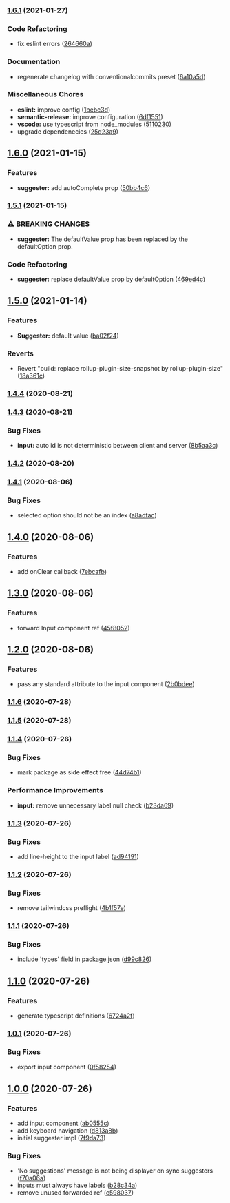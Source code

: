 ### [1.6.1](https://github.com/wtchnm/react-suggester/compare/v1.6.0...v1.6.1) (2021-01-27)


### Code Refactoring

* fix eslint errors ([264660a](https://github.com/wtchnm/react-suggester/commit/264660a0efe258f5c556d6f028d61a713220e5f6))


### Documentation

* regenerate changelog with conventionalcommits preset ([6a10a5d](https://github.com/wtchnm/react-suggester/commit/6a10a5d0d9007edf1d973d3d27f1e27e1cdb003e))


### Miscellaneous Chores

* **eslint:** improve config ([1bebc3d](https://github.com/wtchnm/react-suggester/commit/1bebc3d68da1761a05d04c0401043e2f66efdde7))
* **semantic-release:** improve configuration ([6df1551](https://github.com/wtchnm/react-suggester/commit/6df1551c2b3f94a8fafe554e2a0b970a35fe1e7c))
* **vscode:** use typescript from node_modules ([5110230](https://github.com/wtchnm/react-suggester/commit/51102307597572c0d078ec02b6712dec17b4e966))
* upgrade dependenecies ([25d23a9](https://github.com/wtchnm/react-suggester/commit/25d23a97f26623cb771dea61171399ea45e0cf1b))

## [1.6.0](https://github.com/wtchnm/react-suggester/compare/v1.5.1...v1.6.0) (2021-01-15)


### Features

* **suggester:** add autoComplete prop ([50bb4c6](https://github.com/wtchnm/react-suggester/commit/50bb4c6fab5f908e3eccbaf656b440ccfb0c8c43))

### [1.5.1](https://github.com/wtchnm/react-suggester/compare/v1.5.0...v1.5.1) (2021-01-15)


### ⚠ BREAKING CHANGES

* **suggester:** The defaultValue prop has been replaced by the defaultOption prop.

### Code Refactoring

* **suggester:** replace defaultValue prop by defaultOption ([469ed4c](https://github.com/wtchnm/react-suggester/commit/469ed4c3a4bda20322fd0e8597300f3e24c57055))

## [1.5.0](https://github.com/wtchnm/react-suggester/compare/v1.4.4...v1.5.0) (2021-01-14)


### Features

* **Suggester:** default value ([ba02f24](https://github.com/wtchnm/react-suggester/commit/ba02f2473539ed20f944a64cfafcf15e82314081))


### Reverts

* Revert "build: replace rollup-plugin-size-snapshot by rollup-plugin-size" ([18a361c](https://github.com/wtchnm/react-suggester/commit/18a361c474bfd9a84bf1562b58b2a77038d46b73))

### [1.4.4](https://github.com/wtchnm/react-suggester/compare/v1.4.3...v1.4.4) (2020-08-21)

### [1.4.3](https://github.com/wtchnm/react-suggester/compare/v1.4.2...v1.4.3) (2020-08-21)


### Bug Fixes

* **input:** auto id is not deterministic between client and server ([8b5aa3c](https://github.com/wtchnm/react-suggester/commit/8b5aa3cf8829f4d14a22a9817f8fc4d71444e5b0))

### [1.4.2](https://github.com/wtchnm/react-suggester/compare/v1.4.1...v1.4.2) (2020-08-20)

### [1.4.1](https://github.com/wtchnm/react-suggester/compare/v1.4.0...v1.4.1) (2020-08-06)


### Bug Fixes

* selected option should not be an index ([a8adfac](https://github.com/wtchnm/react-suggester/commit/a8adfac299e443b4ffa8134882c824cfeb5307fb))

## [1.4.0](https://github.com/wtchnm/react-suggester/compare/v1.3.0...v1.4.0) (2020-08-06)


### Features

* add onClear callback ([7ebcafb](https://github.com/wtchnm/react-suggester/commit/7ebcafbdbd6679750a4532ea4adcf0274157fb86))

## [1.3.0](https://github.com/wtchnm/react-suggester/compare/v1.2.0...v1.3.0) (2020-08-06)


### Features

* forward Input component ref ([45f8052](https://github.com/wtchnm/react-suggester/commit/45f805278cf34ad08c7cc795da26a17b51cdb1f6))

## [1.2.0](https://github.com/wtchnm/react-suggester/compare/v1.1.6...v1.2.0) (2020-08-06)


### Features

* pass any standard attribute to the input component ([2b0bdee](https://github.com/wtchnm/react-suggester/commit/2b0bdee6ae049faf2fb9d3710340cb104420747b))

### [1.1.6](https://github.com/wtchnm/react-suggester/compare/v1.1.5...v1.1.6) (2020-07-28)

### [1.1.5](https://github.com/wtchnm/react-suggester/compare/v1.1.4...v1.1.5) (2020-07-28)

### [1.1.4](https://github.com/wtchnm/react-suggester/compare/v1.1.3...v1.1.4) (2020-07-26)


### Bug Fixes

* mark package as side effect free ([44d74b1](https://github.com/wtchnm/react-suggester/commit/44d74b1ff7c32d5029acb1079d2b776f83d77754))


### Performance Improvements

* **input:** remove unnecessary label null check ([b23da69](https://github.com/wtchnm/react-suggester/commit/b23da691156c00eb5f8be16e5592f422eb373d14))

### [1.1.3](https://github.com/wtchnm/react-suggester/compare/v1.1.2...v1.1.3) (2020-07-26)


### Bug Fixes

* add line-height to the input label ([ad94191](https://github.com/wtchnm/react-suggester/commit/ad94191c32a22bc5e20c741af781f9ccbe924414))

### [1.1.2](https://github.com/wtchnm/react-suggester/compare/v1.1.1...v1.1.2) (2020-07-26)


### Bug Fixes

* remove tailwindcss preflight ([4b1f57e](https://github.com/wtchnm/react-suggester/commit/4b1f57eb6175d5d74816e521927b8f734002fc2b))

### [1.1.1](https://github.com/wtchnm/react-suggester/compare/v1.1.0...v1.1.1) (2020-07-26)


### Bug Fixes

* include 'types' field in package.json ([d99c826](https://github.com/wtchnm/react-suggester/commit/d99c82687bc11bfd1f1cfdd773044d615261937c))

## [1.1.0](https://github.com/wtchnm/react-suggester/compare/v1.0.1...v1.1.0) (2020-07-26)


### Features

* generate typescript definitions ([6724a2f](https://github.com/wtchnm/react-suggester/commit/6724a2fc07943eb7c68317c42f75e9cfeddd955c))

### [1.0.1](https://github.com/wtchnm/react-suggester/compare/v1.0.0...v1.0.1) (2020-07-26)


### Bug Fixes

* export input component ([0f58254](https://github.com/wtchnm/react-suggester/commit/0f582547f3c12c231ad1b11057234e8a60fcde53))

## [1.0.0](https://github.com/wtchnm/react-suggester/compare/ab0555ccf97afb84a974a3b8799e5ab13f95c4bc...v1.0.0) (2020-07-26)


### Features

* add input component ([ab0555c](https://github.com/wtchnm/react-suggester/commit/ab0555ccf97afb84a974a3b8799e5ab13f95c4bc))
* add keyboard navigation ([d813a8b](https://github.com/wtchnm/react-suggester/commit/d813a8bed3b3d60fd03733584d6127604634d595))
* initial suggester impl ([7f9da73](https://github.com/wtchnm/react-suggester/commit/7f9da738ad424e5ba947fdc882ea63ff0ebf7d89))


### Bug Fixes

* 'No suggestions' message is not being displayer on sync suggesters ([f70a06a](https://github.com/wtchnm/react-suggester/commit/f70a06a7c9db374734d142bf0ac52e95f819810a))
* inputs must always have labels ([b28c34a](https://github.com/wtchnm/react-suggester/commit/b28c34a5e47fce4c8238273f6436b4b20fda2fd8))
* remove unused forwarded ref ([c598037](https://github.com/wtchnm/react-suggester/commit/c598037673a49c2f124546974ea574189bb360ad))
